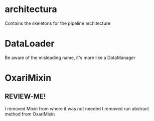 # architectura
Contains the skeletons for the pipeline architecture


# DataLoader
Be aware of the misleading name, it's more like a DataManager



# OxariMixin
## REVIEW-ME!
I removed Mixin from where it was not needed
I removed run abstract method from OxariMixin

